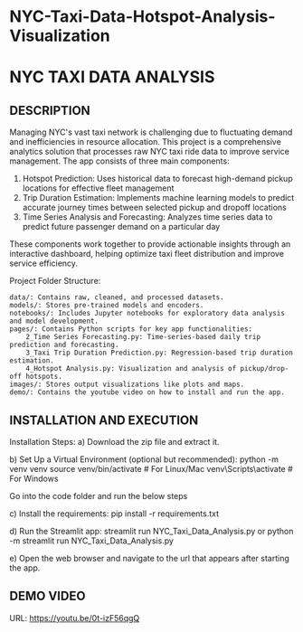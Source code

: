 # NYC-Taxi-Data-Hotspot-Analysis-Visualization

NYC TAXI DATA ANALYSIS
======================

DESCRIPTION
-----------

Managing NYC's vast taxi network is challenging due to fluctuating demand and inefficiencies in resource allocation. 
This project is a comprehensive analytics solution that processes raw NYC taxi ride data to improve service management. 
The app consists of three main components:

1. Hotspot Prediction: Uses historical data to forecast high-demand pickup locations for effective fleet management
2. Trip Duration Estimation: Implements machine learning models to predict accurate journey times between selected pickup and dropoff locations
3. Time Series Analysis and Forecasting: Analyzes time series data to predict future passenger demand on a particular day

These components work together to provide actionable insights through an interactive dashboard, helping optimize taxi fleet distribution 
and improve service efficiency.

Project Folder Structure:

    data/: Contains raw, cleaned, and processed datasets.
    models/: Stores pre-trained models and encoders.
    notebooks/: Includes Jupyter notebooks for exploratory data analysis and model development.
    pages/: Contains Python scripts for key app functionalities:
        2_Time Series Forecasting.py: Time-series-based daily trip prediction and forecasting.
        3_Taxi Trip Duration Prediction.py: Regression-based trip duration estimation.
        4_Hotspot Analysis.py: Visualization and analysis of pickup/drop-off hotspots.
    images/: Stores output visualizations like plots and maps.
    demo/: Contains the youtube video on how to install and run the app.

INSTALLATION AND EXECUTION
--------------------------
   Installation Steps:
   a) Download the zip file and extract it.

   b) Set Up a Virtual Environment (optional but recommended):
      python -m venv venv
      source venv/bin/activate  # For Linux/Mac
      venv\Scripts\activate     # For Windows

   Go into the code folder and run the below steps
   
   c) Install the requirements:
      pip install -r requirements.txt

   d) Run the Streamlit app:
      streamlit run NYC_Taxi_Data_Analysis.py
      or
      python -m streamlit run NYC_Taxi_Data_Analysis.py

   e) Open the web browser and navigate to the url that appears after starting the app.


DEMO VIDEO
----------
URL: https://youtu.be/0t-izF56qgQ
